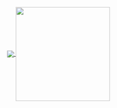 
<a href="https://github.com/MylonasDimitris/github-readme-stats">
  <img align="center" src="https://github-readme-stats-drab-beta-74.vercel.app/api?username=MylonasDimitris" />
</a>
<a href="https://github.com/MylonasDimitris/convoychat">
  <img height=220 align="center" src="https://github-readme-stats-drab-beta-74.vercel.app/api/top-langs?username=MylonasDimitris&layout=compact&langs_count=8&card_width=320" />
</a>

